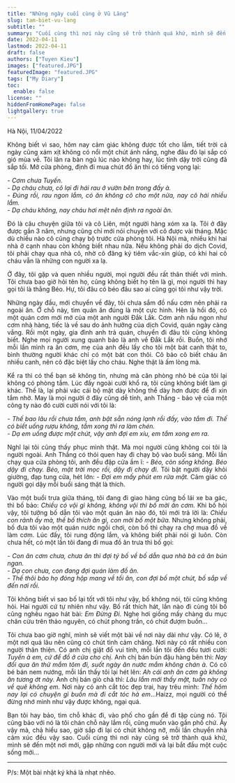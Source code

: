 ```yaml
---
title: "Những ngày cuối cùng ở Vũ Lăng"
slug: tam-biet-vu-lang
subtitle: ""
summary: "Cuối cùng thì nơi này cũng sẽ trở thành quá khứ, mình sẽ đến một nơi mới, gặp những con người mới và lại bắt đầu một cuộc sống mới."
date: 2022-04-11
lastmod: 2022-04-11
draft: false
authors: ["Tuyen Kieu"]
images: ["featured.JPG"]
featuredImage: "featured.JPG"
tags: ["My Diary"]
toc:
  enable: false
license: ""
hiddenFromHomePage: false
lightgallery: true
---
```


<p style = "text-align: justify">Hà Nội, 11/04/2022</p>

<p style = "text-align: justify">Không biết vì sao, hôm nay cảm giác không được tốt cho lắm, tiết trời cả ngày cũng xám xịt không có nổi một chút ánh nắng, nghe đâu đó lại sắp có gió mùa về. Tôi lăn ra bàn ngủ lúc nào không hay, lúc tỉnh dậy trời cũng đã sắp tối. Mở cửa phòng, định đi mua chút đồ ăn thì có tiếng vọng lại:</p>

<p style = "text-align: justify"><i>- Cơm chưa Tuyến.<br>- Dạ cháu chưa, cô lại đi hái rau ở vườn bên trong đấy à.<br>- Đúng rồi, rau ngon lắm, có ăn không cô cho một nửa, nay cô hái nhiều lắm.<br>- Dạ cháu không, nay cháu hơi mệt nên định ra ngoài ăn.</i></p>

<p style = "text-align: justify">Đó là câu chuyện giữa tôi và cô Liên, một người hàng xóm xa lạ. Tôi ở đây được gần 3 năm, nhưng cũng chỉ mới nói chuyện với cô được vài tháng. Mặc dù chiều nào cô cũng chạy bộ trước cửa phòng tôi. Hà Nội mà, nhiều khi hai nhà ở cạnh nhau còn không biết nhau nữa. Nếu không phải do dịch Covid, tôi phải chạy qua nhà cô, nhờ cô đăng ký tiêm vắc-xin giúp, có khi hai cô cháu vẫn là những con người xa lạ.</p>

<p style = "text-align: justify">Ở đây, tôi gặp và quen nhiều người, mọi người đều rất thân thiết với mình. Tôi chưa bao giờ hỏi tên họ, cũng không biết họ tên là gì, mọi người thì hay gọi tôi là thằng Béo. Hự, tôi đâu có béo đâu sao ai cũng gọi tôi như vậy trời.</p>

<p style = "text-align: justify">Những ngày đầu, mới chuyển về đây, tôi chưa sắm đồ nấu cơm nên phải ra ngoài ăn. Ở chỗ này, tìm quán ăn đúng là một cực hình. Hên là hồi đó, có một quán cơm mới mở của một anh người Đắk Lắk. Cơm anh nấu ngon như cơm nhà hàng, tiếc là về sau do ảnh hưởng của dịch Covid, quán ngày càng vắng. Rồi một ngày, gia đình anh trả quán, chuyển đi đâu tôi cũng không biết. Nghe mọi người xung quanh bảo là anh về Đắk Lắk rồi. Buồn, tôi nhớ mỗi lần mình ra ăn cơm, mẹ của anh đều lấy cho tôi một bát canh thật to, bình thường người khác chỉ có một bát con thôi. Cô bảo cô biết cháu ăn nhiều canh, nên cô đặc biệt lấy cho cháu. Nghe thật là ấm lòng mà.</p>

<p style = "text-align: justify">Kể ra thì có thể bạn sẽ không tin, nhưng mà căn phòng nhỏ bé của tôi lại không có phòng tắm. Lúc đấy ngoài cười khổ ra, tôi cũng không biết làm gì khác. Thế là, lại phải vác cái bộ mặt dày không thể dày hơn được để đi xin tắm nhờ. May là mọi người ở đây cũng dễ tính, anh Thắng - bảo vệ của một công ty nào đó cười cười nói với tôi là:</p>

<p style = "text-align: justify"><i> - Thế bao lâu rồi chưa tắm, anh bật sẵn nóng lạnh rồi đấy, vào tắm đi. Thế có biết uống rượu không, tắm xong thì ra làm chén.</i></br><i>- Dạ em uống được một chút, vậy anh đợi em xíu, em tắm xong em ra.</i></p>

<p style = "text-align: justify">Nghĩ lại tôi cũng thấy phục mình thật. Mà mọi người cũng không coi tôi là người ngoài. Anh Thắng có thói quen hay đi chạy bộ vào buổi sáng. Mỗi lần chạy qua cửa phòng tôi, anh đều đập cửa ầm ĩ: <i>- Béo, còn sống không. Béo dậy đi chạy. Béo, mặt trời mọc rồi, dậy đi chạy đi.</i> Tôi bật người dậy khỏi giường, đạp tung cửa, hét lớn: <i>- Đợi em mấy phút em rửa mặt.</i> Cảm giác có người gọi dậy mỗi buổi sáng thật là thích.</p>

<p style = "text-align: justify">Vào một buổi trưa giữa tháng, tôi đang đi giao hàng cũng bố lái xe ba gác, thì bố bảo: <i>Chiều có vội gì không, không vội thì bố mời ăn cơm.</i> Khi bố hỏi vậy, tôi tưởng bố dẫn tôi vào một quán ăn nào đó, tôi mới trả lời là: <i>Chiều con rảnh ấy mà, thế bố thích ăn gì, con mời bố một bữa.</i> Nhưng không phải, bố đưa tôi vào một quán nước ngồi chơi, còn bố thì chạy ra chợ mua đồ về làm cơm. Lúc đấy, tôi rung động lắm, và không biết phải nói gì luôn. Còn chưa hết, có một lần tôi đang đi mua đồ ăn trưa thì bố gọi:</p>

<p style = "text-align: justify"><i>- Con ăn cơm chưa, chưa ăn thì đợi tý bố về bố dẫn qua nhà bà cả ăn bún ngan. </br> - Dạ con chưa, con đang đợi quán làm đồ ăn. </br>- Thế thôi bảo họ đóng hộp mang về tối ăn, con đợi bố một chút, bố sắp về đến nơi rồi.</i> </p>

<p style = "text-align: justify">Tôi không biết vì sao bố lại tốt với tôi như vậy, bố không nói, tôi cũng không hỏi. Hai người cứ tự nhiên như vậy. Bố rất thích hát, lần nào đi cùng tôi bố cũng nghêu ngao hát bài: <i>Em Đừng Đi</i>. Nghe hơi giống mấy chàng du mục chăn cừu trên thảo nguyên, có chút phong trần, có chút đượm buồn...</p>

<p style = "text-align: justify">Tôi chưa bao giờ nghĩ, mình sẽ viết một bài về nơi này dài như vậy. Có lẽ, ở một nơi quá lâu nên cũng có chút tình cảm chăng. Nơi này có rất nhiều con người thân thiện. Có anh chị giặt đồ vui tính, mỗi lần tôi đến đều tươi cười: <i>Tuyến à em, cứ để đồ ở cửa cho chị.</i> Anh chị bán bún đậu hàng bên thì: <i>Nay đổi qua ăn thử mắm tôm đi, suốt ngày ăn nước mắm không chán à.</i> Có cô bé bán nem nướng, mỗi lần thấy tôi lại hét lên: <i>Ah cái anh ăn cơm gà không ăn tương ớt này.</i> Anh chị bán giò chả thì:<i> Lâu lắm mới thấy mặt, tuần này có về quê không em.</i> Nơi này có anh cắt tóc đẹp trai, hay trêu mình:<i> Thế hôm nay lại có chuyện gì buồn mà đi cắt tóc hả em</i>...Haizz, mọi người có thể đừng nhớ mình như vậy được không, ngại quá.</p>

<p style = "text-align: justify">Bạn tôi hay bảo, tìm chỗ khác đi, vào phố cho gần để đi tập cùng nó. Tôi cũng bảo với nó là tôi chán chỗ này lắm rồi, cũng muốn vào gần phố chứ. Ấy vậy mà, chả hiểu sao, giờ sắp đi lại có chút không nỡ, mỗi lần chuyển nhà cảm xúc đều vậy sao. Cuối cùng thì nơi này cũng sẽ trở thành quá khứ, mình sẽ đến một nơi mới, gặp những con người mới và lại bắt đầu một cuộc sống mới...</p>

---

<p style = "text-align: justify">P/s: Một bài nhật ký khá là nhạt nhẽo.</p>
